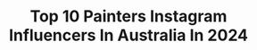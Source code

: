 ---
title: Top 10 Painters Instagram Influencers In Australia In 2024
description: >-
  Find top painters Instagram influencers in Australia in 2024. Most popular hashtags: #malemua #makeupartist #oilpainting.
platform: Instagram
hits: 168
text_top: Identify the best Instagram influencers on inBeat.
text_bottom: Our database aggregates 168 Instagram influencers like this in Australia for you to connect with.
profiles:
  - username: "chefbali"
    fullname: >-
      Dr-Parvinder Singh Bali
    bio: >-
      Cook....cyclist....flutist....author....painter...in that order. Director School for European Pastry and Culinary Arts
    location: "Australia"
    followers: 19100
    engagement: 340
    commentsToLikes: 0.010939
    id: ck14iauotehoy0i19tnhdi94y
    verified: false
    hashtags: "#gastroart, #cuisine, #chefmode, #chefslife"
  - username: "colleywhissonartist"
    fullname: >-
      Colley Whisson
    bio: >-
      Australian Oil Painter - More Info Below
    location: "Australia"
    followers: 71432
    engagement: 482
    commentsToLikes: 0.014309
    id: ck0w781gzc85e0i19pn4psjtl
    verified: false
    hashtags: "#impressionism, #southafrica, #exhibitionbuilding, #impressionist"
  - username: "dom.skii"
    fullname: >-
      ᴅᴏᴍɪɴɪᴄ
    bio: >-
      face painter 🎨 unfiltered beauty content 💥 📍 Sydney, Australia 🇵🇭🇦🇺 Business/PR: shane@onedaydream.com.au 💌
    location: "Australia"
    followers: 154792
    engagement: 148
    commentsToLikes: 0.026336
    id: ck0tzjcudqhn80i19nq522mem
    verified: false
    hashtags: "#aafw, #makeuptransition, #makeup, #halloween"
  - username: "irvinejasta"
    fullname: >-
      Irvinejasta
    bio: >-
      Mom of two|Coffee whore|Bookworm|Custom Painter @pickerstore @bbq_ride @pickerservice.strg @grlsdayout__ Artwork : @paint_and_pleasure
    location: "Australia"
    followers: 60336
    engagement: 100
    commentsToLikes: 0.040027
    id: ck14l9y79tl260i195kwjts05
    verified: false
    hashtags: "#grlsdayout, #grlsdayoutmotorcyclecollectiveclub, #ducatiscrambler, #royalenfield"
  - username: "andthatsjacob"
    fullname: >-
      JACOB STELLA
    bio: >-
      owner @bocajbeauty 🎙️ Unfiltr’d Podcast face painter / educator / content creator ENQ: jacob@bocajbeauty.com
    location: "Australia"
    followers: 21912
    engagement: 46
    commentsToLikes: 0.952438
    id: ck14h1vaj84ma0i19uuzzsw4i
    verified: false
    hashtags: "#makeupartist, #malemakeup, #makeup, #mensgrooming"
  - username: "timdraxl"
    fullname: >-
      Tim Draxl
    bio: >-
      Actor/Singer/Painter (a representation but by no means the definition)
    location: "Australia"
    followers: 30640
    engagement: 718
    commentsToLikes: 0.015052
    id: ck6uer6m8sm880j71d7o3b9fj
    verified: false
    hashtags: "#beard, #ink, #travel, #sydney"
  - username: "_etellan_"
    fullname: >-
      etellan art
    bio: >-
      🖌️ Painter | Doll Maker | Misspeller 📽️ Creator on YouTube 👩🏻‍🦰 Alt @_kid_phoebe_ 🙇🏻‍♀️ Commissions not open 🚫 Don't repost without credit
    location: "Australia"
    followers: 26852
    engagement: 701
    commentsToLikes: 0.008150
    id: ck8t6eupadcge0j786dmvjo5z
    verified: false
    hashtags: "#ooakdolls, #ooakdoll, #doll, #repaint"
  - username: "tessamackayart"
    fullname: >-
      Tessa MacKay
    bio: >-
      Official Instagram of Australian painter Tessa MacKay. 2019 Archibald Finalist and Packing Room Prize Winner. Facebook.com/tessamackayart
    location: "Australia"
    followers: 4254
    engagement: 447
    commentsToLikes: 0.051275
    id: ck0vykomf4hac0i19aijtw7et
    verified: false
    hashtags: "#mtmagnet, #fremantle, #portraitpainting, #cameleers"
  - username: "artoflisaking"
    fullname: >-
      Lisa King
    bio: >-
      Painter / Illustrator practicing in Urban Contemporary Art 📍 Eora country ☕️ 🤍 Select work & life outtakes 🎬 📰 New York Times T mag👇🏽
    location: "Australia"
    followers: 21691
    engagement: 154
    commentsToLikes: 0.055228
    id: ck6tj0f5r1s1s0j71viqeicrn
    verified: false
    hashtags: "#anotherpostanotheropportunitygone"
  - username: "margaret_heenan_glass"
    fullname: >-
      Margaret Heenan Glass
    bio: >-
      Perth | Western Australia 🇦🇺 BFA. Dual aesthetic. Linear & Painterly.
    location: "Australia"
    followers: 3640
    engagement: 1209
    commentsToLikes: 0.155551
    id: ckaoz7hmdkpqs0i783ill7nue
    verified: false
    hashtags: "#wip, #fusingglass, #slumpedglass, #margaret"
---